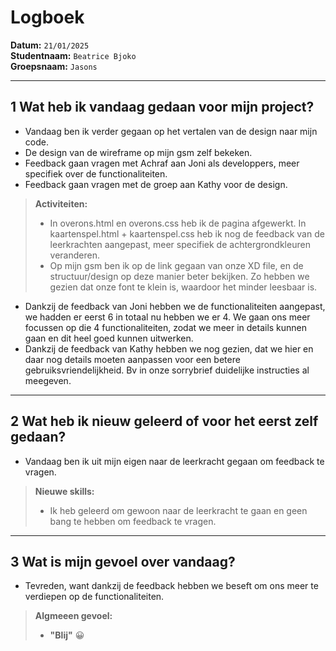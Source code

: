 # Logboek

**Datum:** `21/01/2025`  
**Studentnaam:** `Beatrice Bjoko`  
**Groepsnaam:** `Jasons`

---

## 1 Wat heb ik vandaag gedaan voor mijn project?

- Vandaag ben ik verder gegaan op het vertalen van de design naar mijn code.
- De design van de wireframe op mijn gsm zelf bekeken.
- Feedback gaan vragen met Achraf aan Joni als developpers, meer specifiek over de functionaliteiten.
- Feedback gaan vragen met de groep aan Kathy voor de design.

> **Activiteiten:**
>
> - In overons.html en overons.css heb ik de pagina afgewerkt. In kaartenspel.html + kaartenspel.css heb ik nog de feedback van de leerkrachten aangepast, meer specifiek de achtergrondkleuren veranderen.
> - Op mijn gsm ben ik op de link gegaan van onze XD file, en de structuur/design op deze manier beter bekijken. Zo hebben we gezien dat onze font te klein is, waardoor het minder leesbaar is.

- Dankzij de feedback van Joni hebben we de functionaliteiten aangepast, we hadden er eerst 6 in totaal nu hebben we er 4. We gaan ons meer focussen op die 4 functionaliteiten, zodat we meer in details kunnen gaan en dit heel goed kunnen uitwerken.
- Dankzij de feedback van Kathy hebben we nog gezien, dat we hier en daar nog details moeten aanpassen voor een betere gebruiksvriendelijkheid. Bv in onze sorrybrief duidelijke instructies al meegeven.

---

## 2 Wat heb ik nieuw geleerd of voor het eerst zelf gedaan?

- Vandaag ben ik uit mijn eigen naar de leerkracht gegaan om feedback te vragen.

> **Nieuwe skills:**
>
> - Ik heb geleerd om gewoon naar de leerkracht te gaan en geen bang te hebben om feedback te vragen.

---

## 3 Wat is mijn gevoel over vandaag?

- Tevreden, want dankzij de feedback hebben we beseft om ons meer te verdiepen op de functionaliteiten.

> **Algmeeen gevoel:**
>
> - **"Blij"** 😀
